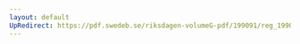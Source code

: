 ```yaml
---
layout: default
UpRedirect: https://pdf.swedeb.se/riksdagen-volumeG-pdf/199091/reg_199091/reg_199091_0350.pdf
---
```


